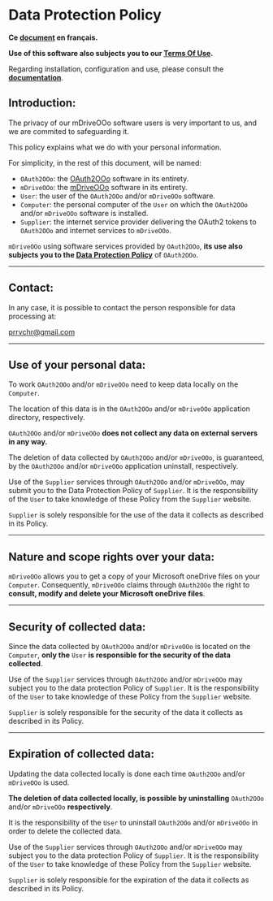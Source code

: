 <!--
╔════════════════════════════════════════════════════════════════════════════════════╗
║                                                                                    ║
║   Copyright (c) 2020-25 https://prrvchr.github.io                                  ║
║                                                                                    ║
║   Permission is hereby granted, free of charge, to any person obtaining            ║
║   a copy of this software and associated documentation files (the "Software"),     ║
║   to deal in the Software without restriction, including without limitation        ║
║   the rights to use, copy, modify, merge, publish, distribute, sublicense,         ║
║   and/or sell copies of the Software, and to permit persons to whom the Software   ║
║   is furnished to do so, subject to the following conditions:                      ║
║                                                                                    ║
║   The above copyright notice and this permission notice shall be included in       ║
║   all copies or substantial portions of the Software.                              ║
║                                                                                    ║
║   THE SOFTWARE IS PROVIDED "AS IS", WITHOUT WARRANTY OF ANY KIND,                  ║
║   EXPRESS OR IMPLIED, INCLUDING BUT NOT LIMITED TO THE WARRANTIES                  ║
║   OF MERCHANTABILITY, FITNESS FOR A PARTICULAR PURPOSE AND NONINFRINGEMENT.        ║
║   IN NO EVENT SHALL THE AUTHORS OR COPYRIGHT HOLDERS BE LIABLE FOR ANY             ║
║   CLAIM, DAMAGES OR OTHER LIABILITY, WHETHER IN AN ACTION OF CONTRACT,             ║
║   TORT OR OTHERWISE, ARISING FROM, OUT OF OR IN CONNECTION WITH THE SOFTWARE       ║
║   OR THE USE OR OTHER DEALINGS IN THE SOFTWARE.                                    ║
║                                                                                    ║
╚════════════════════════════════════════════════════════════════════════════════════╝
-->

# Data Protection Policy

**Ce [document][1] en français.**

**Use of this software also subjects you to our [Terms Of Use][2].**

Regarding installation, configuration and use, please consult the **[documentation][3]**.

## Introduction:

The privacy of our mDriveOOo software users is very important to us, and we are commited to safeguarding it.

This policy explains what we do with your personal information.

For simplicity, in the rest of this document, will be named:
- `OAuth2OOo`: the [OAuth2OOo][4] software in its entirety.
- `mDriveOOo`: the [mDriveOOo][5] software in its entirety.
- `User`: the user of the `OAuth2OOo` and/or `mDriveOOo` software.
- `Computer`: the personal computer of the `User` on which the `OAuth2OOo` and/or `mDriveOOo` software is installed.
- `Supplier`: the internet service provider delivering the OAuth2 tokens to `OAuth2OOo` and internet services to `mDriveOOo`.

`mDriveOOo` using software services provided by `OAuth2OOo`, **its use also subjects you to the [Data Protection Policy][6]** of `OAuth2OOo`.

___
## Contact:

In any case, it is possible to contact the person responsible for data processing at:

prrvchr@gmail.com

___
## Use of your personal data:

To work `OAuth2OOo` and/or `mDriveOOo` need to keep data locally on the `Computer`.

The location of this data is in the `OAuth2OOo` and/or `mDriveOOo` application directory, respectively.

`OAuth2OOo` and/or `mDriveOOo` **does not collect any data on external servers in any way.**

The deletion of data collected by `OAuth2OOo` and/or `mDriveOOo`, is guaranteed, by the `OAuth2OOo` and/or `mDriveOOo` application uninstall, respectively.

Use of the `Supplier` services through `OAuth2OOo` and/or `mDriveOOo`, may submit you to the Data Protection Policy of `Supplier`. It is the responsibility of the `User` to take knowledge of these Policy from the `Supplier` website.

`Supplier` is solely responsible for the use of the data it collects as described in its Policy.

___
## Nature and scope rights over your data:

`mDriveOOo` allows you to get a copy of your Microsoft oneDrive files on your `Computer`. Consequently, `mDriveOOo` claims through `OAuth2OOo` the right to **consult, modify and delete your Microsoft oneDrive files**.

___
## Security of collected data:

Since the data collected by `OAuth2OOo` and/or `mDriveOOo` is located on the `Computer`, **only the** `User` **is responsible for the security of the data collected**.

Use of the `Supplier` services through `OAuth2OOo` and/or `mDriveOOo` may subject you to the data protection Policy of `Supplier`. It is the responsibility of the `User` to take knowledge of these Policy from the `Supplier` website.

`Supplier` is solely responsible for the security of the data it collects as described in its Policy.

___
## Expiration of collected data:

Updating the data collected locally is done each time `OAuth2OOo` and/or `mDriveOOo` is used.

**The deletion of data collected locally, is possible by uninstalling** `OAuth2OOo` and/or `mDriveOOo` **respectively**.

It is the responsibility of the `User` to uninstall `OAuth2OOo` and/or `mDriveOOo` in order to delete the collected data.

Use of the `Supplier` services through `OAuth2OOo` and/or `mDriveOOo` may subject you to the data protection Policy of `Supplier`. It is the responsibility of the `User` to take knowledge of these Policy from the `Supplier` website.

`Supplier` is solely responsible for the expiration of the data it collects as described in its Policy.

[1]: <https://prrvchr.github.io/mDriveOOo/source/mDriveOOo/registration/PrivacyPolicy_fr>
[2]: <https://prrvchr.github.io/mDriveOOo/source/mDriveOOo/registration/TermsOfUse_en>
[3]: <https://prrvchr.github.io/mDriveOOo>
[4]: <https://github.com/prrvchr/OAuth2OOo/releases/latest/download/OAuth2OOo.oxt>
[5]: <https://github.com/prrvchr/mDriveOOo/releases/latest/download/mDriveOOo.oxt>
[6]: <https://prrvchr.github.io/OAuth2OOo/source/OAuth2OOo/registration/PrivacyPolicy_en>
